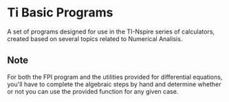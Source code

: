 # Ti Basic Programs
A set of programs designed for use in the TI-Nspire series of calculators, created based on several topics related to Numerical Analisis.

## Note
For both the FPI program and the utilities provided for differential equations, you'll have to complete the algebraic steps by hand and determine whether or not you can use the provided function for any given case.
